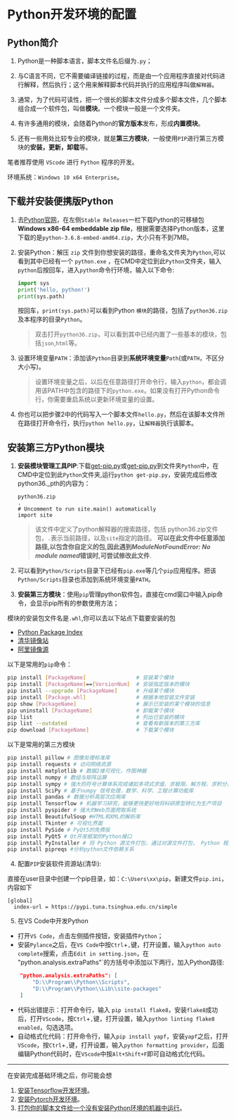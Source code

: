 # Python开发环境的配置

## Python简介

1. Python是一种脚本语言，脚本文件名后缀为`.py`；

2. 与C语言不同，它不需要编译链接的过程，而是由一个应用程序直接对代码进行解释，然后执行；这个用来解释脚本代码并执行的应用程序叫做`解释器`。

3. 通常，为了代码可读性，把一个很长的脚本文件分成多个脚本文件，几个脚本组合成一个软件包，叫做**模块**。一个模块一般是一个文件夹。

4. 有许多通用的模块，会随着Python的**官方版本**发布，形成**内置模块**。

5. 还有一些用处比较专业的模块，就是**第三方模块**，一般使用`PIP`进行第三方模块的**安装，更新，卸载**等。

笔者推荐使用 `VScode` 进行 `Python` 程序的开发。

环境系统：`Windows 10 x64 Enterprise`。

## 下载并安装便携版Python
1. 去[Python官网](https://www.python.org/downloads/windows/)，在左侧`Stable Releases`一栏下载Python的可移植包**Windows x86-64 embeddable zip file**，根据需要选择Python版本，这里下载的是`python-3.6.8-embed-amd64.zip`，大小只有不到7MB。


2. 安装Python：解压 `zip` 文件到你想安装的路径，重命名文件夹为`Python`,可以看到其中已经有一个 `python.exe` ，在CMD中定位到此`Python`文件夹，输入`python`后按回车，进入`python`命令行环境，输入以下命令:

   ```python
   import sys
   print('hello, python!')
   print(sys.path)
   ```

   按回车，`print(sys.path)`可以看到Python `模块`的路径，包括了`python36.zip`及本程序的目录`Python`。

   > 双击打开`python36.zip`，可以看到其中已经内置了一些基本的模块，包括`json`,`html`等。

3. 设置环境变量`PATH`：添加该`Python`目录到**系统环境变量**`Path`(或`PATH`，不区分大小写)。

   > 设置环境变量之后，以后在任意路径打开命令行，输入`python`，都会调用该PATH中包含的路径下的`python.exe`。如果没有打开Python命令行，你需要重启系统以更新环境变量的设置。

5. 你也可以把步骤2中的代码写入一个脚本文件`hello.py`，然后在该脚本文件所在路径打开命令行，执行`python hello.py`，让`解释器`执行该脚本。


## 安装第三方Python模块


1. **安装模块管理工具PIP**:下载[get-pip.py](https://bootstrap.pypa.io/get-pip.py)或[get-pip.py](res/get-pip.py)到文件夹`Python`中，在CMD中定位到此`Python`文件夹,运行`python get-pip.py`，安装完成后修改python36._pth的内容为：

   ```
   python36.zip
   .
   # Uncomment to run site.main() automatically
   import site
   ```
   > 该文件中定义了python解释器的搜索路径，包括 python36.zip文件包，`.`表示当前路径，以及`site`指定的路径。
   > **可以在此文件中任意添加路径,以包含你自定义的包,因此遇到*ModuleNotFoundError: No module named*错误时,可尝试修改此文件**.

2. 可以看到`Python/Scripts`目录下已经有`pip.exe`等几个`pip`应用程序。把该`Python/Scripts`目录也添加到系统环境变量`PATH`。

3. **安装第三方模块**：使用`pip`管理python软件包，直接在cmd窗口中输入pip命令，会显示pip所有的参数使用方法；

模块的安装包文件名是`.whl`,你可以去以下站点下载要安装的包

* [Python Package Index](https://pypi.org)
* [清华镜像站](https://pypi.tuna.tsinghua.edu.cn/simple/)
* [阿里镜像源](http://mirrors.aliyun.com/pypi/simple/)

以下是常用的`pip`命令：

```bash
pip install [PackageName]                # 安装某个模块
pip install [PackageName]==[VersionNum]  # 安装指定版本的模块
pip install --upgrade [PackageName]      # 升级某个模块
pip install [Package.whl]                # 根据本地安装文件安装
pip show [PackageName]                   # 展示已安装的某个模块的信息
pip uninstall [PackageName]              # 卸载某个模块
pip list                                 # 列出已安装的模块 
pip list --outdated                      # 查看有新版本的第三方库
pip download [PackageName]               # 下载某个模块
```

以下是常用的第三方模块
```python
pip install pillow # 图像处理标准库
pip install requests # 访问网络资源
pip install matplotlib # 数据2维可视化，作图神器
pip install numpy # 数组与矩阵运算
pip install sympy # 强大的符号计算体系完成诸如多项式求值、求极限、解方程、求积分、微分方程、级数展开、矩阵运算等等
pip install SciPy # 基于numpy 信号处理，数学、科学、工程计算功能库
pip install pandas # 数据分析高层次应用库
pip install Tensorflow # 机器学习研究，能够更快更好地将科研原型转化为生产项目
pip install pyspider # 强大的Web页面爬取系统
pip install BeautifulSoup #HTML和XML的解析库
pip install Tkinter # 可视化界面
pip install PySide # PyQt5的免费版
pip install PyQt5 # Qt开发框架的Python接口
pip install PyInstaller # 将 Python 源文件打包，通过对源文件打包， Python 程序可以在没有安装 Python 的环境中运行
pip install pipreqs #分析python文件依赖关系
```

4. 配置`PIP`安装软件资源站(清华):

直接在user目录中创建一个pip目录，如：`C:\Users\xx\pip`，新建文件`pip.ini`，内容如下

```
[global]
  index-url = https://pypi.tuna.tsinghua.edu.cn/simple
```

5. 在VS Code中开发Python

* 打开`VS Code`，点击左侧插件按钮，安装插件`Python`；
* 安装`Pylance`之后，在`VS Code`中按`Ctrl`+`,`键，打开设置，输入`python auto complete`搜索，点击`Edit in setting.json`，在 "python.analysis.extraPaths"`的方括号中添加以下两行，加入Python路径:

```json
    "python.analysis.extraPaths": [
        "D:\\Program\\Python\\Scripts",
        "D:\\Program\\Python\\Lib\\site-packages"
    ]
```

* 代码出错提示：打开命令行，输入 `pip install flake8`，安装`flake8`成功后，打开`VScode`，按`Ctrl`+`,`键，打开设置，输入`python linting flake8 enabled`，勾选选项。
* 自动格式化代码：打开命令行，输入`pip install yapf`，安装`yapf`之后，打开`VScode`，按`Ctrl`+`,`键，打开设置，输入`python formatting provider`，后面编辑Python代码时，在`VScode`中按`Alt+Shift+F`即可自动格式化代码。
---

在安装完成基础环境之后，你可能会想

1. [安装Tensorflow开发环境](Coding/OtherLibs/Tensorflow/DevEnvDeploy.html)。
2. [安装Pytorch开发环境](Coding/OtherLibs/Pytorch/DevEnvDeploy.html)。
3. [打包你的脚本文件给一个没有安装Python环境的机器中运行](ReleasePython.html)。
